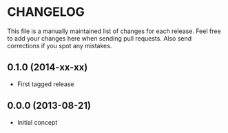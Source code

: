 # CHANGELOG

This file is a manually maintained list of changes for each release. Feel free
to add your changes here when sending pull requests. Also send corrections if
you spot any mistakes.

## 0.1.0 (2014-xx-xx)

* First tagged release

## 0.0.0 (2013-08-21)

* Initial concept
